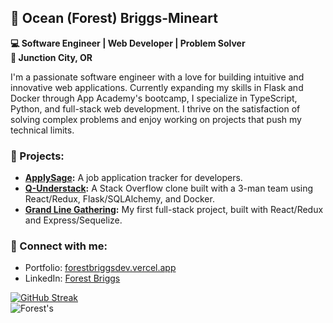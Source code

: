 ## 🌱 Ocean (Forest) Briggs-Mineart  
**💻 Software Engineer | Web Developer | Problem Solver**  
**📍 Junction City, OR**

I'm a passionate software engineer with a love for building intuitive and innovative web applications. Currently expanding my skills in Flask and Docker through App Academy's bootcamp, I specialize in TypeScript, Python, and full-stack web development. I thrive on the satisfaction of solving complex problems and enjoy working on projects that push my technical limits.

### 🚀 Projects:  
- **[ApplySage](https://github.com/Forestbriggs/apply_sage):** A job application tracker for developers.
- **[Q-Understack](https://github.com/Sohna-AI/q-understack):** A Stack Overflow clone built with a 3-man team using React/Redux, Flask/SQLAlchemy, and Docker.
- **[Grand Line Gathering](https://github.com/Forestbriggs/Grand-line-gatherings):** My first full-stack project, built with React/Redux and Express/Sequelize.

### 🔗 Connect with me:  
- Portfolio: [forestbriggsdev.vercel.app](https://forestbriggsdev.vercel.app/)  
- LinkedIn: [Forest Briggs](https://www.linkedin.com/in/forest-briggs)

  
[![GitHub Streak](https://github-readme-streak-stats.herokuapp.com?user=Forestbriggs&theme=tokyonight&hide_border=true&border_radius=10)](https://git.io/streak-stats)  
![Forest's ](https://github-readme-stats.vercel.app/api/top-langs?username=Forestbriggs&theme=tokyonight&hide_border=true&border_radius=10&layout=donut)
<!---
Forestbriggs/Forestbriggs is a ✨ special ✨ repository because its `README.md` (this file) appears on your GitHub profile.
You can click the Preview link to take a look at your changes.
--->
